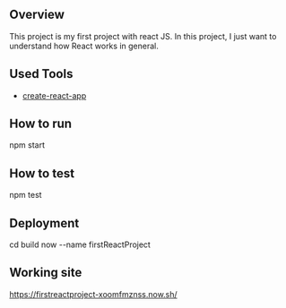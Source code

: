 ## Overview
This project is my first project with react JS. In this project, I just want to understand 
how React works in general.
 
## Used Tools
- [create-react-app](https://github.com/facebookincubator/create-react-app)

## How to run
npm start

## How to test
npm test

## Deployment
cd build
now --name firstReactProject

## Working site
https://firstreactproject-xoomfmznss.now.sh/
